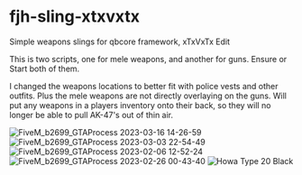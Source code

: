 # fjh-sling-xtxvxtx

Simple weapons slings for qbcore framework, xTxVxTx Edit


This is two scripts, one for mele weapons, and another for guns.
Ensure or Start both of them.

I changed the weapons locations to better fit with police vests and other outfits.
Plus the mele weapons are not directly overlaying on the guns.
Will put any weapons in a players inventory onto their back, so they will no longer be able to pull AK-47's out of thin air.

![FiveM_b2699_GTAProcess 2023-03-16 14-26-59](https://user-images.githubusercontent.com/105738467/225718247-9b6369af-5321-400c-a3e7-6a7ef1918c9a.png)
![FiveM_b2699_GTAProcess 2023-03-03 22-54-49](https://user-images.githubusercontent.com/105738467/225698455-8aa12d70-c8bc-4091-8d49-93d66d510d66.png)
![FiveM_b2699_GTAProcess 2023-02-06 12-52-24](https://user-images.githubusercontent.com/105738467/225698534-8c95d3b5-8fca-4522-9345-cdbb996a601e.png)
![FiveM_b2699_GTAProcess 2023-02-26 00-43-40](https://user-images.githubusercontent.com/105738467/225698563-c8305fa9-0659-4ad6-8f13-12f2190b915d.png)
![Howa Type 20 Black](https://user-images.githubusercontent.com/105738467/225698582-270c40cc-b182-4e7b-bfdd-1712a819b0ab.png)
